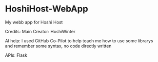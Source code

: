 # HoshiHost-WebApp
My webb app for Hoshi Host

  Credits:
Main Creator:
HoshiWinter

AI help:
I used GitHub Co-Pilot to help teach me how to use some librarys and remember some syntax, no code directly written

APIs:
Flask
